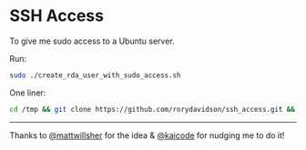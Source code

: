SSH Access
==========

To give me sudo access to a Ubuntu server.

Run:

```sh
sudo ./create_rda_user_with_sudo_access.sh
```

One liner:
```sh
cd /tmp && git clone https://github.com/rorydavidson/ssh_access.git && cd ssh_access && ./create_rda_user_with_sudo_access.sh && echo 'Rory has access' && cd .. && rm -r ssh_access
```
<hr/>

Thanks to [@mattwillsher](https://github.com/mattwillsher) for the idea & [@kaicode](https://github.com/kaicode) for nudging me to do it!
